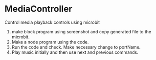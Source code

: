 # MediaController
Control media playback controls using microbit

1. make block program using screenshot and copy generated file to the microbit.
2. Make a node program using the code.
3. Run the code and check. Make necessary change to portName.
4. Play music initially and then use next and previous commands.
